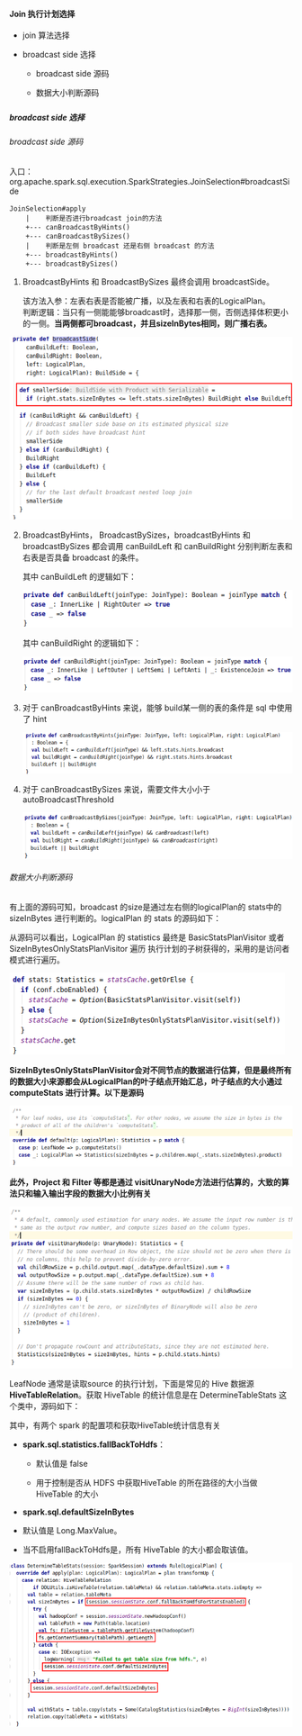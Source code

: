 #### Join 执行计划选择

- join 算法选择

- broadcast side 选择
  
  - broadcast side 源码
  
  - 数据大小判断源码

##### 

##### broadcast side 选择

###### broadcast side 源码

入口：org.apache.spark.sql.execution.SparkStrategies.JoinSelection#broadcastSide

```textile
JoinSelection#apply
    |    判断是否进行broadcast join的方法
    +--- canBroadcastByHints()
    +--- canBroadcastBySizes()
    |    判断是左侧 broadcast 还是右侧 broadcast 的方法
    +--- broadcastByHints()
    +--- broadcastBySizes()
```

1. BroadcastByHints 和 BroadcastBySizes 最终会调用 broadcastSide。<br>
   
   该方法入参：左表右表是否能被广播，以及左表和右表的LogicalPlan。<br>判断逻辑：当只有一侧能能够broadcast时，选择那一侧，否侧选择体积更小的一侧。**当两侧都可broadcast，并且sizeInBytes相同，则广播右表。**

![](img/BroadcastSide_SourceCode.png)

2. BroadcastByHints， BroadcastBySizes，broadcastByHints 和 broadcastBySizes 都会调用 canBuildLeft 和 canBuildRight 分别判断左表和右表是否具备 broadcast 的条件。<br>
   
   其中 canBuildLeft 的逻辑如下：
   
   ![](img/canBuildLeft_SourceCode.png)
   
   其中 canBuildRight 的逻辑如下：
   
   ![](img/canBuildRight_SourceCode.png)

3. 对于 canBroadcastByHints 来说，能够 build某一侧的表的条件是 sql 中使用了 hint
   
   ![](img/canBroadcastByHints_SourceCode.png)
4. 对于 canBroadcastBySizes 来说，需要文件大小小于 autoBroadcastThreshold
   
   ![](img/canBroadcastBySizes_SourceCode.png)



###### 数据大小判断源码

有上面的源码可知，broadcast 的size是通过左右侧的logicalPlan的 stats中的 sizeInBytes 进行判断的。logicalPlan 的 stats 的源码如下：<br>

从源码可以看出，LogicalPlan 的 statistics 最终是 BasicStatsPlanVisitor 或者 SizeInBytesOnlyStatsPlanVisitor 遍历 执行计划的子树获得的，采用的是访问者模式进行遍历。

![](img/LogicalPlan_stats.png)



**SizeInBytesOnlyStatsPlanVisitor会对不同节点的数据进行估算，但是最终所有的数据大小来源都会从LogicalPlan的叶子结点开始汇总，叶子结点的大小通过 computeStats 进行计算。以下是源码**<br>

![](img/SizeInBytesOnlyStatsPlanVisitor_default.png)

**此外，Project 和 Filter 等都是通过 visitUnaryNode方法进行估算的，大致的算法只和输入输出字段的数据大小比例有关**

![](img/SizeInBytesOnlyStatsPlanVisitor_visitUnaryNode.png)



LeafNode 通常是读取source 的执行计划，下面是常见的 Hive 数据源**HiveTableRelation**。获取 HiveTable 的统计信息是在 DetermineTableStats 这个类中，源码如下：<br>

其中，有两个 spark 的配置项和获取HiveTable统计信息有关

- **spark.sql.statistics.fallBackToHdfs**：
  
  - 默认值是 false
  
  - 用于控制是否从 HDFS 中获取HiveTable 的所在路径的大小当做 HiveTable 的大小

-  **spark.sql.defaultSizeInBytes**
  
  - 默认值是 Long.MaxValue。
  
  - 当不启用fallBackToHdfs是，所有 HiveTable 的大小都会取该值。

![](img/DetermineTableStats.png)










